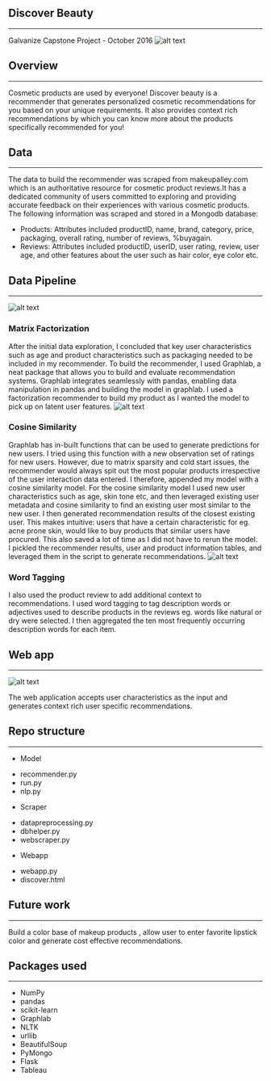 
## Discover Beauty 
***
Galvanize Capstone Project - October 2016 
![alt text](https://github.com/naveenanair/DiscoverBeauty/blob/master/Screen%20Shot%202016-11-11%20at%2011.33.26%20AM.png)

## Overview
***
Cosmetic products are used by everyone! Discover beauty is a recommender that generates personalized cosmetic recommendations for you based on your unique requirements. It also provides context rich recommendations by which you can know more about the products specifically recommended for you! 

## Data
***
The data to build the recommender was scraped from makeupalley.com which is an authoritative resource for cosmetic product reviews.It has a dedicated community of users committed to exploring and providing accurate feedback on their experiences with various cosmetic products. 
The following information was scraped and stored in a Mongodb database:
* Products: Attributes included productID, name, brand, category, price, packaging, overall rating, number of reviews, %buyagain.
* Reviews: Attributes included productID, userID, user rating, review, user age, and other features about the user such as hair color, eye color etc.

## Data Pipeline 
***
![alt text](https://github.com/naveenanair/DiscoverBeauty/blob/master/Screen%20Shot%202016-11-11%20at%2011.05.00%20AM.png)

### Matrix Factorization 
After the initial data exploration, I concluded that key user characteristics such as age and product characteristics such as packaging needed to be included in my recommender. To build the recommender, I used Graphlab, a neat package that allows you to build and evaluate recommendation systems. Graphlab integrates seamlessly with pandas, enabling data manipulation in pandas and building the model in graphlab.
I used a factorization recommender to build my product as I wanted the model to pick up on latent user features.
![alt text](https://github.com/naveenanair/DiscoverBeauty/blob/master/Screen%20Shot%202016-10-19%20at%209.45.43%20PM.png)

### Cosine Similarity 
Graphlab has in-built functions that can be used to generate predictions for new users. I tried using this function with a new observation set of ratings for new users. However, due to matrix sparsity and cold start issues, the recommender would always spit out the most popular products irrespective of the user interaction data entered. I therefore, appended my model with a cosine similarity model.
For the cosine similarity model I used new user characteristics such as age, skin tone etc, and then leveraged existing user metadata and cosine similarity to find an existing user most similar to the new user. I then generated recommendation results of the closest existing user.
This makes intuitive: users that have a certain characteristic for eg. acne prone skin, would like to buy products that similar users have procured. This also saved a lot of time as I did not have to rerun the model. I pickled the recommender results, user and product information tables, and leveraged them in the script to generate recommendations.
![alt text](https://github.com/naveenanair/DiscoverBeauty/blob/master/Screen%20Shot%202016-10-19%20at%2010.31.15%20PM.png)

### Word Tagging 
I also used the product review to add additional context to recommendations. I used word tagging to tag description words or adjectives used to describe products in the reviews eg. words like natural or dry were selected. I then aggregated the ten most frequently occurring description words for each item. 

##  Web app 
***
![alt text](https://github.com/naveenanair/DiscoverBeauty/blob/master/Screen%20Shot%202016-10-18%20at%2012.13.30%20PM.png)

The web application accepts user characteristics as the input and generates context rich user specific recommendations. 

##  Repo structure 
***
* Model
- recommender.py
- run.py
- nlp.py
* Scraper
- datapreprocessing.py
- dbhelper.py
- webscraper.py
* Webapp
- webapp.py
- discover.html

##  Future work 
***
Build a color base of makeup products , allow user to enter favorite lipstick color and generate cost effective recommendations. 

##  Packages used 
***
* NumPy
* pandas
* scikit-learn
* Graphlab
* NLTK
* urllib
* BeautifulSoup
* PyMongo
* Flask
* Tableau
